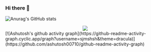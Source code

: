 ### Hi there 👋
![Anurag's GitHub stats](https://github-readme-stats.vercel.app/api?username=sjmshsh&show_icons=true&theme=radical)
<div align="center"> <img src="https://github-readme-stats.vercel.app/api/top-langs/?username=sjmshsh&hide_title=true&hide_border=true&layout=compact&langs_count=6&text_color=000&icon_color=fff&bg_color=0,52fa5a,4dfcff,c64dff&theme=graywhite" /> </div>
[![Ashutosh's github activity graph](https://github-readme-activity-graph.cyclic.app/graph?username=sjmshsh&theme=dracula)](https://github.com/ashutosh00710/github-readme-activity-graph)
<!--
**sjmshsh/sjmshsh** is a ✨ _special_ ✨ repository because its `README.md` (this file) appears on your GitHub profile.

Here are some ideas to get you started:

- 🔭 I’m currently working on ...
- 🌱 I’m currently learning ...
- 👯 I’m looking to collaborate on ...
- 🤔 I’m looking for help with ...
- 💬 Ask me about ...
- 📫 How to reach me: ...
- 😄 Pronouns: ...
- ⚡ Fun fact: ...
-->
